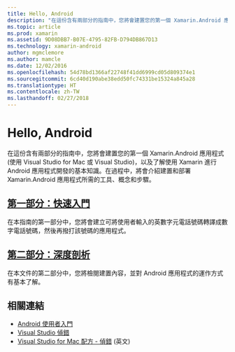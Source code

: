 ```yaml
---
title: Hello, Android
description: "在這份含有兩部分的指南中，您將會建置您的第一個 Xamarin.Android 應用程式 (使用 Visual Studio for Mac 或 Visual Studio)，以及了解使用 Xamarin 進行 Android 應用程式開發的基本知識。 在過程中，將會介紹建置和部署 Xamarin.Android 應用程式所需的工具、概念和步驟。"
ms.topic: article
ms.prod: xamarin
ms.assetid: 9D08DBB7-B07E-4795-82FB-D794DB867D13
ms.technology: xamarin-android
author: mgmclemore
ms.author: mamcle
ms.date: 12/02/2016
ms.openlocfilehash: 54d78bd1366af22748f41dd6999cd05d809374e1
ms.sourcegitcommit: 6cd40d190abe38edd50fc74331be15324a845a28
ms.translationtype: HT
ms.contentlocale: zh-TW
ms.lasthandoff: 02/27/2018
---
```

# <a name="hello-android"></a>Hello, Android

在這份含有兩部分的指南中，您將會建置您的第一個 Xamarin.Android 應用程式 (使用 Visual Studio for Mac 或 Visual Studio)，以及了解使用 Xamarin 進行 Android 應用程式開發的基本知識。在過程中，將會介紹建置和部署 Xamarin.Android 應用程式所需的工具、概念和步驟。

##  <a name="part-1-quickstartandroidget-startedhello-androidhello-android-quickstartmd"></a>[第一部分：快速入門](~/android/get-started/hello-android/hello-android-quickstart.md)

在本指南的第一部分中，您將會建立可將使用者輸入的英數字元電話號碼轉譯成數字電話號碼，然後再撥打該號碼的應用程式。

##  <a name="part-2-deep-diveandroidget-startedhello-androidhello-android-deepdivemd"></a>[第二部分：深度剖析](~/android/get-started/hello-android/hello-android-deepdive.md)

在本文件的第二部分中，您將檢閱建置內容，並對 Android 應用程式的運作方式有基本了解。


## <a name="related-links"></a>相關連結

- [Android 使用者入門](http://developer.android.com/training/index.html)
- [Visual Studio 偵錯](http://msdn.microsoft.com/en-us/library/k0k771bt%28v=vs.90%29.aspx)
- [Visual Studio for Mac 配方 - 偵錯](https://developer.xamarin.com/recipes/cross-platform/ide/debugging/) \(英文\)
